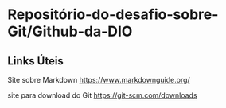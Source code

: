 # Repositório-do-desafio-sobre-Git/Github-da-DIO

## Links Úteis
Site sobre Markdown
https://www.markdownguide.org/

site para download do Git
https://git-scm.com/downloads
